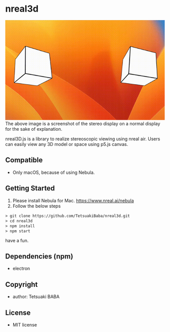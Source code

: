 # nreal3d
![](./teaser.gif)
The above image is a screenshot of the stereo display on a normal display for the sake of explanation.

nreal3D.js is a library to realize stereoscopic viewing using nreal air. Users can easily view any 3D model or space using p5.js canvas.

## Compatible
  * Only macOS, because of using Nebula.
## Getting Started

1. Please install Nebula for Mac. https://www.nreal.ai/nebula
2. Follow the below steps
```
> git clone https://github.com/TetsuakiBaba/nreal3d.git
> cd nreal3d
> npm install
> npm start
  ```
have a fun.

## Dependencies (npm)
 * electron

 ## Copyright
  * author: Tetsuaki BABA

## License
 * MIT license